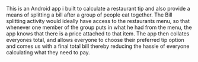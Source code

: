 This is an Android app i built to calculate a restaurant tip and also provide a means of splitting a bill after a group of people eat together. The Bill splitting activity would ideally have access to the restaurants menu, so that whenever one member of the group puts in what he had from the menu, the app knows that there is a price attached to that item. The app then collates everyones total, and allows everyone to choose their preferred tip option and comes us with a final total bill thereby reducing the hassle of everyone calculating what they need to pay.
